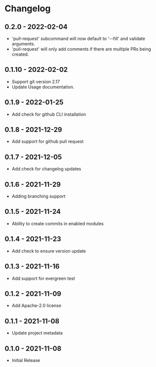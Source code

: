 # Changelog

## 0.2.0 - 2022-02-04
- 'pull-request' subcommand will now default to '--fill' and validate arguments.
- 'pull-request' will only add comments if there are multiple PRs being created.

## 0.1.10 - 2022-02-02
- Support git version 2.17
- Update Usage documentation.

## 0.1.9 - 2022-01-25
- Add check for github CLI installation

## 0.1.8 - 2021-12-29
- Add support for github pull request

## 0.1.7 - 2021-12-05
- Add check for changelog updates

## 0.1.6 - 2021-11-29
- Adding branching support

## 0.1.5 - 2021-11-24
- Ability to create commits in enabled modules

## 0.1.4 - 2021-11-23
- Add check to ensure version update

## 0.1.3 - 2021-11-16
- Add support for evergreen test

## 0.1.2 - 2021-11-09
- Add Apache-2.0 license

## 0.1.1 - 2021-11-08
- Update project metadata

## 0.1.0 - 2021-11-08
- Initial Release
